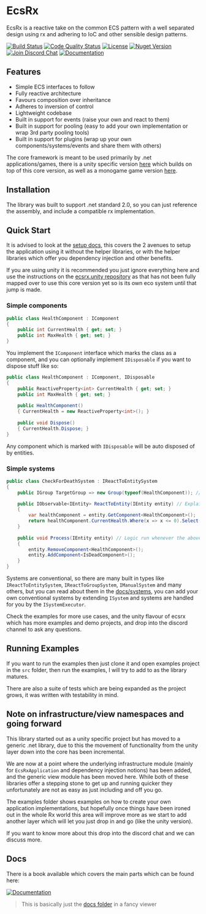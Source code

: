 # EcsRx

EcsRx is a reactive take on the common ECS pattern with a well separated design using rx and adhering to IoC and other sensible design patterns.

[![Build Status][build-status-image]][build-status-url]
[![Code Quality Status][codacy-image]][codacy-url]
[![License][license-image]][license-url]
[![Nuget Version][nuget-image]][nuget-url]
[![Join Discord Chat][discord-image]][discord-url]
[![Documentation][gitbook-image]][gitbook-url]

## Features

- Simple ECS interfaces to follow
- Fully reactive architecture
- Favours composition over inheritance
- Adheres to inversion of control
- Lightweight codebase 
- Built in support for events (raise your own and react to them)
- Built in support for pooling (easy to add your own implementation or wrap 3rd party pooling tools)
- Built in support for plugins (wrap up your own components/systems/events and share them with others)

The core framework is meant to be used primarily by .net applications/games, there is a unity specific version [here](https://github.com/ecsrx/ecsrx.unity) which builds on top of this core version, as well as a monogame game version [here](https://github.com/ecsrx/ecsrx.monogame).

## Installation

The library was built to support .net standard 2.0, so you can just reference the assembly, and include a compatible rx implementation.

## Quick Start

It is advised to look at the [setup docs](./docs/introduction/setup.md), this covers the 2 avenues to setup the application using it without the helper libraries, or with the helper libraries which offer you dependency injection and other benefits.

If you are using unity it is recommended you just ignore everything here and use the instructions on the [ecsrx.unity repository](ttps://github.com/ecsrx/ecsrx.unity) as that has not been fully mapped over to use this core version yet so is its own eco system until that jump is made.

### Simple components

```csharp
public class HealthComponent : IComponent
{
    public int CurrentHealth { get; set; }
    public int MaxHealth { get; set; }
}
```

You implement the `IComponent` interface which marks the class as a component, and you can optionally implement `IDisposable` if you want to dispose stuff like so:

```csharp
public class HealthComponent : IComponent, IDisposable
{
    public ReactiveProperty<int> CurrentHealth { get; set; }
    public int MaxHealth { get; set; }
    
    public HealthComponent() 
    { CurrentHealth = new ReactiveProperty<int>(); }
    
    public void Dispose() 
    { CurrentHealth.Dispose; }
}
```

Any component which is marked with `IDisposable` will be auto disposed of by entities.

### Simple systems

```csharp
public class CheckForDeathSystem : IReactToEntitySystem
{
    public IGroup TargetGroup => new Group(typeof(HealthComponent)); // Get any entities with health component

    public IObservable<IEntity> ReactToEntity(IEntity entity) // Explain when you want to execute
    {
        var healthComponent = entity.GetComponent<HealthComponent>();
        return healthComponent.CurrentHealth.Where(x => x <= 0).Select(x => entity);
    }
    
    public void Process(IEntity entity) // Logic run whenever the above reaction occurs
    {
        entity.RemoveComponent<HealthComponent>();
        entity.AddComponent<IsDeadComponent>();
    }
}
``` 

Systems are conventional, so there are many built in types like `IReactToEntitySystem`, `IReactToGroupSystem`, `IManualSystem` and many others, but you can read about them in the [docs/systems](docs/systems.md), you can add your own conventional systems by extending `ISystem` and systems are handled for you by the `ISystemExecutor`.

Check the examples for more use cases, and the unity flavour of ecsrx which has more examples and demo projects, and drop into the discord channel to ask any questions.

## Running Examples

If you want to run the examples then just clone it and open examples project in the `src` folder, then run the examples, I will try to add to as the library matures.

There are also a suite of tests which are being expanded as the project grows, it was written with testability in mind.

## Note on infrastructure/view namespaces and going forward

This library started out as a unity specific project but has moved to a generic .net library, due to this the movement of functionality from the unity layer down into the core has been incremental. 

We are now at a point where the underlying infrastructure module (mainly for `EcsRxApplication` and dependency injection notions) has been added, and the generic view module has been moved here. While both of these libraries offer a stepping stone to get up and running quicker they unfortunately are not as easy as just including and off you go.

The examples folder shows examples on how to create your own application implementations, but hopefully once things have been ironed out in the whole Rx world this area will improve more as we start to add another layer which will let you just drop in and go (like the unity version).

If you want to know more about this drop into the discord chat and we can discuss more.

## Docs

There is a book available which covers the main parts which can be found here:

[![Documentation][gitbook-image]][gitbook-url]

> This is basically just the [docs folder](docs) in a fancy viewer

[build-status-image]: https://ci.appveyor.com/api/projects/status/55d1256yrra6fmls/branch/master?svg=true
[build-status-url]: https://ci.appveyor.com/project/grofit/ecsrx/branch/master
[nuget-image]: https://img.shields.io/nuget/v/ecsrx.svg
[nuget-url]: https://www.nuget.org/packages/EcsRx/
[discord-image]: https://img.shields.io/discord/488609938399297536.svg
[discord-url]: https://discord.gg/bS2rnGz
[codacy-image]: https://api.codacy.com/project/badge/Grade/750972bd01be48e983ef7eec3fcb5a93
[codacy-url]: https://www.codacy.com/app/grofit/ecsrx?utm_source=github.com&amp;utm_medium=referral&amp;utm_content=EcsRx/ecsrx&amp;utm_campaign=Badge_Grade
[license-image]: https://img.shields.io/github/license/ecsrx/ecsrx.svg
[license-url]: https://github.com/EcsRx/ecsrx/blob/master/LICENSE
[gitbook-image]: https://img.shields.io/static/v1.svg?label=Documentation&message=Read%20Now&color=Green&style=flat
[gitbook-url]: https://ecsrx.gitbook.io/project/
